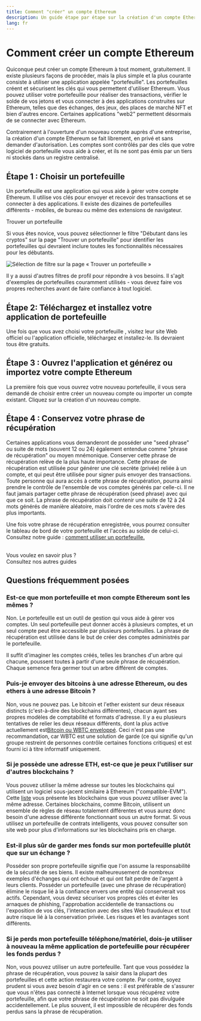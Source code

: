 ```yaml
---
title: Comment "créer" un compte Ethereum
description: Un guide étape par étape sur la création d'un compte Ethereum à l'aide d'un portefeuille.
lang: fr
---
```


# Comment créer un compte Ethereum

Quiconque peut créer un compte Ethereum à tout moment, gratuitement. Il existe plusieurs façons de procéder, mais la plus simple et la plus courante consiste à utiliser une application appelée "portefeuille". Les portefeuilles créent et sécurisent les clés qui vous permettent d'utiliser Ethereum. Vous pouvez utiliser votre portefeuille pour réaliser des transactions, vérifier le solde de vos jetons et vous connecter à des applications construites sur Ethereum, telles que des échanges, des jeux, des places de marché NFT et bien d'autres encore. Certaines applications "web2" permettent désormais de se connecter avec Ethereum.

Contrairement à l'ouverture d'un nouveau compte auprès d'une entreprise, la création d'un compte Ethereum se fait librement, en privé et sans demander d'autorisation. Les comptes sont contrôlés par des clés que votre logiciel de portefeuille vous aide à créer, et ils ne sont pas émis par un tiers ni stockés dans un registre centralisé.

## Étape 1 : Choisir un portefeuille

Un portefeuille est une application qui vous aide à gérer votre compte Ethereum. Il utilise vos clés pour envoyer et recevoir des transactions et se connecter à des applications. Il existe des dizaines de portefeuilles différents - mobiles, de bureau ou même des extensions de navigateur.

<ButtonLink to="/wallets/find-wallet/">
  Trouver un portefeuille
</ButtonLink>

Si vous êtes novice, vous pouvez sélectionner le filtre "Débutant dans les cryptos" sur la page "Trouver un portefeuille" pour identifier les portefeuilles qui devraient inclure toutes les fonctionnalités nécessaires pour les débutants.

![Sélection de filtre sur la page « Trouver un portefeuille »](./wallet-box.png)

Il y a aussi d'autres filtres de profil pour répondre à vos besoins. Il s'agit d'exemples de portefeuilles couramment utilisés - vous devez faire vos propres recherches avant de faire confiance à tout logiciel.

## Étape 2: Téléchargez et installez votre application de portefeuille

Une fois que vous avez choisi votre portefeuille , visitez leur site Web officiel ou l'application officielle, téléchargez et installez-le. Ils devraient tous être gratuits.

## Étape 3 : Ouvrez l'application et générez ou importez votre compte Ethereum

La première fois que vous ouvrez votre nouveau portefeuille, il vous sera demandé de choisir entre créer un nouveau compte ou importer un compte existant. Cliquez sur la création d'un nouveau compte.

## Étape 4 : Conservez votre phrase de récupération

Certaines applications vous demanderont de posséder une "seed phrase" ou suite de mots (souvent 12 ou 24) également entendue comme "phrase de récupération" ou moyen mnémonique. Conserver cette phrase de récupération relève de la plus haute importance. Cette phrase de récupération est utilisée pour générer une clé secrète (privée) reliée à un compte, et qui peut être utilisée pour signer puis envoyer des transactions. Toute personne qui aura accès à cette phrase de récupération, pourra ainsi prendre le contrôle de l'ensemble de vos comptes générés par celle-ci. Il ne faut jamais partager cette phrase de récupération (seed phrase) avec qui que ce soit. La phrase de récupération doit contenir une suite de 12 à 24 mots générés de manière aléatoire, mais l'ordre de ces mots s'avère des plus importants.

Une fois votre phrase de récupération enregistrée, vous pourrez consulter le tableau de bord de votre portefeuille et l'accès au solde de celui-ci. Consultez notre guide : [comment utiliser un portefeuille.](/guides/how-to-use-a-wallet)

 <br />

<InfoBanner shouldSpaceBetween emoji=":eyes:">
  <div>Vous voulez en savoir plus ?</div>
  <ButtonLink to="/guides/">
    Consultez nos autres guides
  </ButtonLink>
</InfoBanner>

## Questions fréquemment posées

### Est-ce que mon portefeuille et mon compte Ethereum sont les mêmes ?

Non. Le portefeuille est un outil de gestion qui vous aide à gérer vos comptes. Un seul portefeuille peut donner accès à plusieurs comptes, et un seul compte peut être accessible par plusieurs portefeuilles. La phrase de récupération est utilisée dans le but de créer des comptes administrés par le portefeuille.

Il suffit d'imaginer les comptes créés, telles les branches d'un arbre qui chacune, poussent toutes à partir d'une seule phrase de récupération. Chaque semence fera germer tout un arbre différent de comptes.

### Puis-je envoyer des bitcoins à une adresse Ethereum, ou des ethers à une adresse Bitcoin ?

Non, vous ne pouvez pas. Le bitcoin et l'ether existent sur deux réseaux distincts (c'est-à-dire des blockchains différentes), chacun ayant ses propres modèles de comptabilité et formats d'adresse. Il y a eu plusieurs tentatives de relier les deux réseaux différents, dont la plus active actuellement est[Bitcoin ou WBTC enveloppé](https://www.bitcoin.com/get-started/what-is-wbtc/). Ceci n'est pas une recommandation, car WBTC est une solution de garde (ce qui signifie qu'un groupe restreint de personnes contrôle certaines fonctions critiques) et est fourni ici à titre informatif uniquement.

### Si je possède une adresse ETH, est-ce que je peux l'utiliser sur d'autres blockchains ?

Vous pouvez utiliser la même adresse sur toutes les blockchains qui utilisent un logiciel sous-jacent similaire à Ethereum ("compatible-EVM"). Cette [liste](https://chainlist.org/) vous présente les blockchains que vous pouvez utiliser avec la même adresse. Certaines blockchains, comme Bitcoin, utilisent un ensemble de règles de réseau totalement différentes et vous aurez donc besoin d'une adresse différente fonctionnant sous un autre format. Si vous utilisez un portefeuille de contrats intelligents, vous pouvez consulter son site web pour plus d'informations sur les blockchains pris en charge.

### Est-il plus sûr de garder mes fonds sur mon portefeuille plutôt que sur un échange ?

Posséder son propre portefeuille signifie que l'on assume la responsabilité de la sécurité de ses biens. Il existe malheureusement de nombreux exemples d'échanges qui ont échoué et qui ont fait perdre de l'argent à leurs clients. Posséder un portefeuille (avec une phrase de récupération) élimine le risque lié à la confiance envers une entité qui conserverait vos actifs. Cependant, vous devez sécuriser vos propres clés et éviter les arnaques de phishing, l'approbation accidentelle de transactions ou l'exposition de vos clés, l'interaction avec des sites Web frauduleux et tout autre risque lié à la conservation privée. Les risques et les avantages sont différents.

### Si je perds mon portefeuille téléphone/matériel, dois-je utiliser à nouveau la même application de portefeuille pour récupérer les fonds perdus ?

Non, vous pouvez utiliser un autre portefeuille. Tant que vous possédez la phrase de récupération, vous pouvez la saisir dans la plupart des portefeuilles et cette action restaurera votre compte. Par contre, soyez prudent si vous avez besoin d'agir en ce sens : il est préférable de s'assurer que vous n'êtes pas connecté à Internet lorsque vous récupérez votre portefeuille, afin que votre phrase de récupération ne soit pas divulguée accidentellement. Le plus souvent, il est impossible de récupérer des fonds perdus sans la phrase de récupération.
